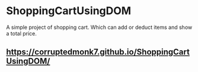 # ShoppingCartUsingDOM
A simple project of shopping cart. Which can add or deduct items and show a total price.
## **https://corruptedmonk7.github.io/ShoppingCartUsingDOM/**
